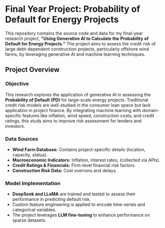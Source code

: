 # Final Year Project: Probability of Default for Energy Projects

This repository contains the source code and data for my final-year research project, **"Using Generative AI to Calculate the Probability of Default for Energy Projects."** The project aims to assess the credit risk of large debt-dependent construction projects, particularly offshore wind farms, by leveraging generative AI and machine learning techniques.

## Project Overview

### Objective
This research explores the application of generative AI in assessing the **Probability of Default (PD)** for large-scale energy projects. Traditional credit risk models are well-studied in the consumer loan space but lack application in project finance. By integrating machine learning with domain-specific features like inflation, wind speed, construction costs, and credit ratings, this study aims to improve risk assessment for lenders and investors.

### Data Sources
- **Wind Farm Database:** Contains project-specific details (location, capacity, status).
- **Macroeconomic Indicators:** Inflation, interest rates, (collected via APIs).
- **Credit Ratings & Financials:** Firm-level financial risk factors.
- **Construction Risk Data:** Cost overruns and delays.

### Model Implementation
- **DeepSeek and LLaMA** are trained and tested to assess their performance in predicting default risk.
- Custom feature engineering is applied to encode time-series and categorical variables.
- The project leverages **LLM fine-tuning** to enhance performance on sparse datasets.
